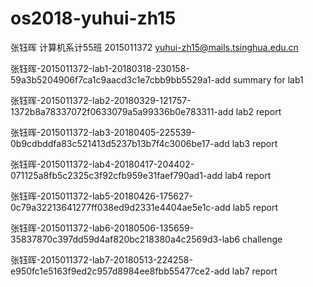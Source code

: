 # os2018-yuhui-zh15

张钰晖 计算机系计55班 2015011372 yuhui-zh15@mails.tsinghua.edu.cn

张钰晖-2015011372-lab1-20180318-230158-59a3b5204906f7ca1c9aacd3c1e7cbb9bb5529a1-add summary for lab1

张钰晖-2015011372-lab2-20180329-121757-1372b8a78337072f0633079a5a99336b0e783311-add lab2 report

张钰晖-2015011372-lab3-20180405-225539-0b9cdbddfa83c521413d5237b13b7f4c3006be17-add lab3 report

张钰晖-2015011372-lab4-20180417-204402-071125a8fb5c2325c3f92cfb959e31faef790ad1-add lab4 report

张钰晖-2015011372-lab5-20180426-175627-0c79a32213641277ff038ed9d2331e4404ae5e1c-add lab5 report

张钰晖-2015011372-lab6-20180506-135659-35837870c397dd59d4af820bc218380a4c2569d3-lab6 challenge

张钰晖-2015011372-lab7-20180513-224258-e950fc1e5163f9ed2c957d8984ee8fbb55477ce2-add lab7 report